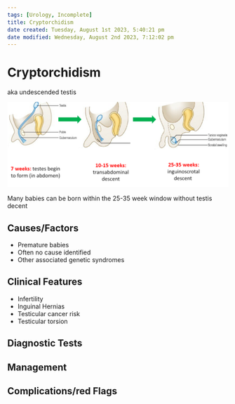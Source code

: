 ```yaml
---
tags: [Urology, Incomplete]
title: Cryptorchidism
date created: Tuesday, August 1st 2023, 5:40:21 pm
date modified: Wednesday, August 2nd 2023, 7:12:02 pm
---
```




# Cryptorchidism

aka undescended testis

![](z_attachments/TEOIepH.png)

Many babies can be born within the 25-35 week window without testis decent

## Causes/Factors

- Premature babies
- Often no cause identified
- Other associated genetic syndromes

## Clinical Features

- Infertility
- Inguinal Hernias
- Testicular cancer risk
- Testicular torsion

## Diagnostic Tests

## Management

## Complications/red Flags
